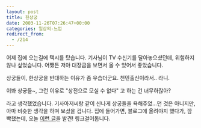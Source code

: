 ```yaml
---
layout: post
title: 한상궁
date: 2003-11-26T07:26:47+00:00
categories: 일상의-느낌
redirect_from:
  - /214
---
```


어제 집에 오는길에 택시를 탔습니다. 기사님이 TV 수신기를 달아놓으셨던데, 위험하지 않나 싶었습니다. 어쨌든 저야 대장금을 보면서 올 수 있어서 좋았습니다.

상궁들이, 한상궁을 반대하는 이유가 좀 우습더군요. 천민출신이라서.. 라니.

이봐 상궁들~, 그런 이유로 "상전으로 모실 수 없다" 고 하는 건 너무하잖아?

라고 생각했었습니다. 기사아저씨랑 같이 신나게 상궁들을 욕해주었...던 것은 아니지만, 아마 비슷한 생각을 하며 보셨을 겁니다. 집에 들어가면, 블로그에 올려야지 했다가, 깜빡했는데, 오늘 <a href="http://blog.webservices.or.kr/hollobit/archives/000251.html" target=bb>이런 글</a>을 발견! 링크걸어둡니다.
